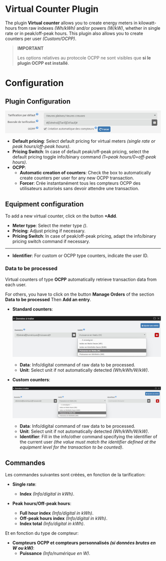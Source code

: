 # Virtual Counter Plugin

The plugin **Virtual counter** allows you to create energy meters in kilowatt-hours from raw indexes *(Wh/kWh)* and/or powers *(W/kW)*, whether in single rate or in peak/off-peak hours. This plugin also allows you to create counters per user *(Custom/OCPP)*.

>**IMPORTANT**
>
>Les options relatives au protocole OCPP ne sont visibles que **si le plugin OCPP est installé**.

# Configuration

## Plugin Configuration

![Plugin Configuration](./images/config_plugin.jpg)

- **Default pricing**: Select default pricing for virtual meters *(single rate or peak hours/off-peak hours)*.
- **Pricing Switch**: In case of default peak/off-peak pricing, select the default pricing toggle info/binary command *(1=peak hours/0=off-peak hours)*.
- **OCPP**:
  - **Automatic creation of counters**: Check the box to automatically create counters per user for any new OCPP transaction.
  - **Forcer**: Crée instantanément tous les compteurs OCPP des utilisateurs autorisés sans devoir attendre une transaction.

## Equipment configuration

To add a new virtual counter, click on the button **+Add**.

- **Meter type**: Select the meter type *()*.
- **Pricing**: Adjust pricing if necessary.
- **Pricing Switch**: In case of peak/off-peak pricing, adapt the info/binary pricing switch command if necessary.

---

- **Identifier**: For custom or OCPP type counters, indicate the user ID.

### Data to be processed

Virtual counters of type **OCPP** automatically retrieve transaction data from each user.

For others, you have to click on the button **Manage Orders** of the section **Data to be processed** Then **Add an entry**.

- **Standard counters**:

  ![Data compteur standard](./images/default_input.jpg)

	- **Data**: Info/digital command of raw data to be processed.
	- **Unit**: Select unit if not automatically detected *(Wh/kWh/W/kW)*.

- **Custom counters**:

  ![Data compteur personnalisé](./images/custom_input.jpg)

	- **Data**: Info/digital command of raw data to be processed.
	- **Unit**: Select unit if not automatically detected *(Wh/kWh/W/kW)*.
	- **Identifier**: Fill in the info/other command specifying the identifier of the current user *(the value must match the identifier defined at the equipment level for the transaction to be counted)*.

## Commandes

Les commandes suivantes sont créées, en fonction de la tarification:

- **Single rate**:
  - **Index** *(Info/digital in kWh)*.

- **Peak hours/Off-peak hours**:
  - **Full hour index** *(Info/digital in kWh)*.
  - **Off-peak hours index** *(Info/digital in kWh)*.
  - **Index total** *(Info/digital in kWh)*.

Et en fonction du type de compteur:

- **Compteurs OCPP et compteurs personnalisés *(si données brutes en W ou kW)***:
  - **Puissance** *(Info/numérique en W)*.
